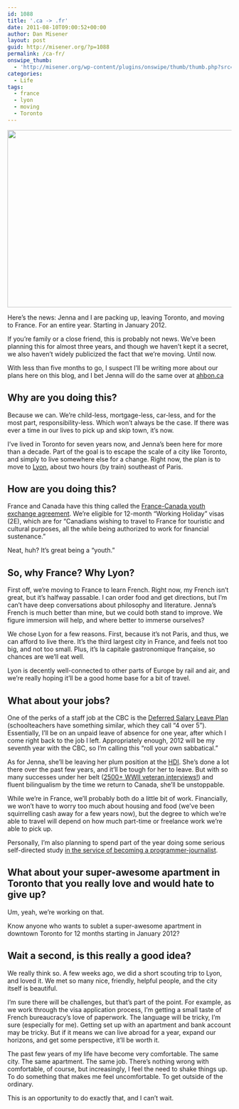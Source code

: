 ```yaml
---
id: 1088
title: '.ca -> .fr'
date: 2011-08-10T09:00:52+00:00
author: Dan Misener
layout: post
guid: http://misener.org/?p=1088
permalink: /ca-fr/
onswipe_thumb:
  - 'http://misener.org/wp-content/plugins/onswipe/thumb/thumb.php?src=http://misener.org/wp-content/uploads/2011/08/DSC_0156.jpg&amp;w=600&amp;h=800&amp;zc=1&amp;q=75&amp;f=0'
categories:
  - Life
tags:
  - france
  - lyon
  - moving
  - Toronto
---
```

[<img class="alignnone size-full wp-image-1100" title="Place Hotel de Ville" src="http://misener.org/wp-content/uploads/2011/08/DSC_0156-e1312945687641.jpg" alt="" width="600" height="398" />](http://www.flickr.com/photos/danmisener/sets/72157627246763067/)

Here&#8217;s the news: Jenna and I are packing up, leaving Toronto, and moving to France. For an entire year. Starting in January 2012.

If you&#8217;re family or a close friend, this is probably not news. We&#8217;ve been planning this for almost three years, and though we haven&#8217;t kept it a secret, we also haven&#8217;t widely publicized the fact that we&#8217;re moving. Until now.

With less than five months to go, I suspect I&#8217;ll be writing more about our plans here on this blog, and I bet Jenna will do the same over at [ahbon.ca](http://ahbon.ca)

## Why are you doing this?

Because we can. We&#8217;re child-less, mortgage-less, car-less, and for the most part, responsibility-less. Which won&#8217;t always be the case. If there was ever a time in our lives to pick up and skip town, it&#8217;s now.

I&#8217;ve lived in Toronto for seven years now, and Jenna&#8217;s been here for more than a decade. Part of the goal is to escape the scale of a city like Toronto, and simply to live somewhere else for a change. Right now, the plan is to move to [Lyon](http://en.wikipedia.org/wiki/Lyon), about two hours (by train) southeast of Paris.

## How are you doing this?

France and Canada have this thing called the [France-Canada youth exchange agreement](http://www.ambafrance-ca.org/spip.php?article1950). We&#8217;re eligible for 12-month &#8220;Working Holiday&#8221; visas (2E), which are for &#8220;Canadians wishing to travel to France for touristic and cultural purposes, all the while being authorized to work for financial sustenance.&#8221;

Neat, huh? It&#8217;s great being a &#8220;youth.&#8221;

## So, why France? Why Lyon?

First off, we&#8217;re moving to France to learn French. Right now, my French isn&#8217;t great, but it&#8217;s halfway passable. I can order food and get directions, but I&#8217;m can&#8217;t have deep conversations about philosophy and literature. Jenna&#8217;s French is much better than mine, but we could both stand to improve. We figure immersion will help, and where better to immerse ourselves?

We chose Lyon for a few reasons. First, because it&#8217;s not Paris, and thus, we can afford to live there. It&#8217;s the third largest city in France, and feels not too big, and not too small. Plus, it&#8217;s la capitale gastronomique française, so chances are we&#8217;ll eat well.

Lyon is decently well-connected to other parts of Europe by rail and air, and we&#8217;re really hoping it&#8217;ll be a good home base for a bit of travel.

## What about your jobs?

One of the perks of a staff job at the CBC is the [Deferred Salary Leave Plan](http://www.cbc.radio-canada.ca/docs/policies/hr/leave.shtml) (schoolteachers have something similar, which they call &#8220;4 over 5&#8221;). Essentially, I&#8217;ll be on an unpaid leave of absence for one year, after which I come right back to the job I left. Appropriately enough, 2012 will be my seventh year with the CBC, so I&#8217;m calling this &#8220;roll your own sabbatical.&#8221;

As for Jenna, she&#8217;ll be leaving her plum position at the [HDI](http://www.historica-dominion.ca/en/). She&#8217;s done a lot there over the past few years, and it&#8217;ll be tough for her to leave. But with so many successes under her belt ([2500+ WWII veteran interviews!](http://www.historica-dominion.ca/en/news/14007_korean-and-second-world-war-veterans-share-their-stories-with-the-memory-project)) and fluent bilingualism by the time we return to Canada, she&#8217;ll be unstoppable.

While we&#8217;re in France, we&#8217;ll probably both do a little bit of work. Financially, we won&#8217;t have to worry too much about housing and food (we&#8217;ve been squirrelling cash away for a few years now), but the degree to which we&#8217;re able to travel will depend on how much part-time or freelance work we&#8217;re able to pick up.

Personally, I&#8217;m also planning to spend part of the year doing some serious self-directed study [in the service of becoming a programmer-journalist](http://misener.org/archives/606).

## What about your super-awesome apartment in Toronto that you really love and would hate to give up?

Um, yeah, we&#8217;re working on that.

Know anyone who wants to sublet a super-awesome apartment in downtown Toronto for 12 months starting in January 2012?

## Wait a second, is this really a good idea?

We really think so. A few weeks ago, we did a short scouting trip to Lyon, and loved it. We met so many nice, friendly, helpful people, and the city itself is beautiful.

I&#8217;m sure there will be challenges, but that&#8217;s part of the point. For example, as we work through the visa application process, I&#8217;m getting a small taste of French bureaucracy&#8217;s love of paperwork. The language will be tricky, I&#8217;m sure (especially for me). Getting set up with an apartment and bank account may be tricky. But if it means we can live abroad for a year, expand our horizons, and get some perspective, it&#8217;ll be worth it.

The past few years of my life have become very comfortable. The same city. The same apartment. The same job. There&#8217;s nothing wrong with comfortable, of course, but increasingly, I feel the need to shake things up. To do something that makes me feel uncomfortable. To get outside of the ordinary.

This is an opportunity to do exactly that, and I can&#8217;t wait.